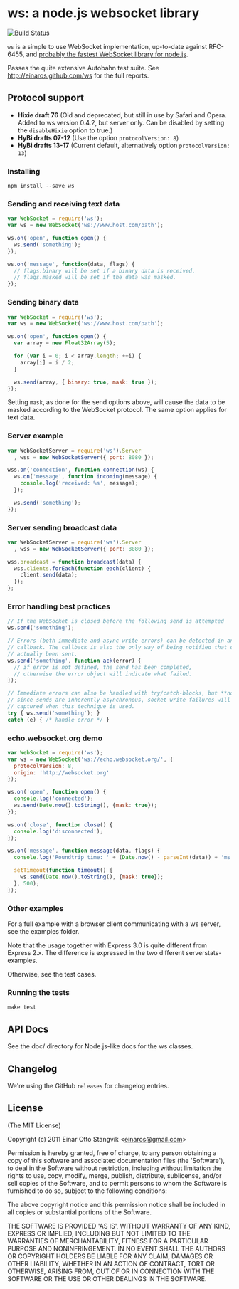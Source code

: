 # ws: a node.js websocket library

[![Build Status](https://travis-ci.org/einaros/ws.svg?branch=master)](https://travis-ci.org/einaros/ws)

`ws` is a simple to use WebSocket implementation, up-to-date against RFC-6455,
and [probably the fastest WebSocket library for node.js][archive].

Passes the quite extensive Autobahn test suite. See http://einaros.github.com/ws
for the full reports.

## Protocol support

* **Hixie draft 76** (Old and deprecated, but still in use by Safari and Opera.
  Added to ws version 0.4.2, but server only. Can be disabled by setting the
  `disableHixie` option to true.)
* **HyBi drafts 07-12** (Use the option `protocolVersion: 8`)
* **HyBi drafts 13-17** (Current default, alternatively option `protocolVersion: 13`)

### Installing

```
npm install --save ws
```

### Sending and receiving text data

```js
var WebSocket = require('ws');
var ws = new WebSocket('ws://www.host.com/path');

ws.on('open', function open() {
  ws.send('something');
});

ws.on('message', function(data, flags) {
  // flags.binary will be set if a binary data is received.
  // flags.masked will be set if the data was masked.
});
```

### Sending binary data

```js
var WebSocket = require('ws');
var ws = new WebSocket('ws://www.host.com/path');

ws.on('open', function open() {
  var array = new Float32Array(5);

  for (var i = 0; i < array.length; ++i) {
    array[i] = i / 2;
  }

  ws.send(array, { binary: true, mask: true });
});
```

Setting `mask`, as done for the send options above, will cause the data to be
masked according to the WebSocket protocol. The same option applies for text
data.

### Server example

```js
var WebSocketServer = require('ws').Server
  , wss = new WebSocketServer({ port: 8080 });

wss.on('connection', function connection(ws) {
  ws.on('message', function incoming(message) {
    console.log('received: %s', message);
  });

  ws.send('something');
});
```

### Server sending broadcast data

```js
var WebSocketServer = require('ws').Server
  , wss = new WebSocketServer({ port: 8080 });

wss.broadcast = function broadcast(data) {
  wss.clients.forEach(function each(client) {
    client.send(data);
  });
};
```

### Error handling best practices

```js
// If the WebSocket is closed before the following send is attempted
ws.send('something');

// Errors (both immediate and async write errors) can be detected in an optional
// callback. The callback is also the only way of being notified that data has
// actually been sent.
ws.send('something', function ack(error) {
  // if error is not defined, the send has been completed,
  // otherwise the error object will indicate what failed.
});

// Immediate errors can also be handled with try/catch-blocks, but **note** that
// since sends are inherently asynchronous, socket write failures will *not* be
// captured when this technique is used.
try { ws.send('something'); }
catch (e) { /* handle error */ }
```

### echo.websocket.org demo

```js
var WebSocket = require('ws');
var ws = new WebSocket('ws://echo.websocket.org/', {
  protocolVersion: 8, 
  origin: 'http://websocket.org'
});

ws.on('open', function open() {
  console.log('connected');
  ws.send(Date.now().toString(), {mask: true});
});

ws.on('close', function close() {
  console.log('disconnected');
});

ws.on('message', function message(data, flags) {
  console.log('Roundtrip time: ' + (Date.now() - parseInt(data)) + 'ms', flags);

  setTimeout(function timeout() {
    ws.send(Date.now().toString(), {mask: true});
  }, 500);
});
```

### Other examples

For a full example with a browser client communicating with a ws server, see the
examples folder.

Note that the usage together with Express 3.0 is quite different from Express
2.x. The difference is expressed in the two different serverstats-examples.

Otherwise, see the test cases.

### Running the tests

```
make test
```

## API Docs

See the doc/ directory for Node.js-like docs for the ws classes.

## Changelog

We're using the GitHub `releases` for changelog entries.

## License

(The MIT License)

Copyright (c) 2011 Einar Otto Stangvik &lt;einaros@gmail.com&gt;

Permission is hereby granted, free of charge, to any person obtaining
a copy of this software and associated documentation files (the
'Software'), to deal in the Software without restriction, including
without limitation the rights to use, copy, modify, merge, publish,
distribute, sublicense, and/or sell copies of the Software, and to
permit persons to whom the Software is furnished to do so, subject to
the following conditions:

The above copyright notice and this permission notice shall be
included in all copies or substantial portions of the Software.

THE SOFTWARE IS PROVIDED 'AS IS', WITHOUT WARRANTY OF ANY KIND,
EXPRESS OR IMPLIED, INCLUDING BUT NOT LIMITED TO THE WARRANTIES OF
MERCHANTABILITY, FITNESS FOR A PARTICULAR PURPOSE AND NONINFRINGEMENT.
IN NO EVENT SHALL THE AUTHORS OR COPYRIGHT HOLDERS BE LIABLE FOR ANY
CLAIM, DAMAGES OR OTHER LIABILITY, WHETHER IN AN ACTION OF CONTRACT,
TORT OR OTHERWISE, ARISING FROM, OUT OF OR IN CONNECTION WITH THE
SOFTWARE OR THE USE OR OTHER DEALINGS IN THE SOFTWARE.

[archive]: http://web.archive.org/web/20130314230536/http://hobbycoding.posterous.com/the-fastest-websocket-module-for-nodejs
